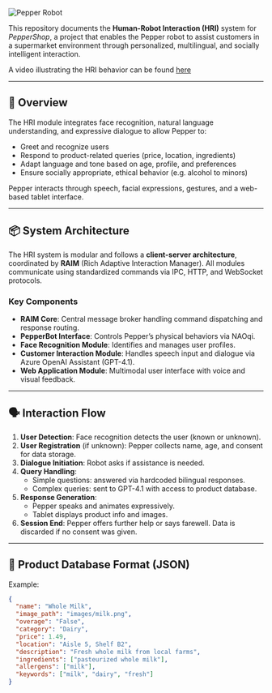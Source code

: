 ![Pepper Robot](architecture.jpg)


This repository documents the **Human-Robot Interaction (HRI)** system for _PepperShop_, a project that enables the Pepper robot to assist customers in a supermarket environment through personalized, multilingual, and socially intelligent interaction.

A video illustrating the HRI behavior can be found [here](https://drive.google.com/file/d/11VpOgS2eBcWFyFSlOjRjj2podNdbKour/view?usp=share_link)

---

## 🧠 Overview

The HRI module integrates face recognition, natural language understanding, and expressive dialogue to allow Pepper to:
- Greet and recognize users
- Respond to product-related queries (price, location, ingredients)
- Adapt language and tone based on age, profile, and preferences
- Ensure socially appropriate, ethical behavior (e.g. alcohol to minors)

Pepper interacts through speech, facial expressions, gestures, and a web-based tablet interface.

---

## 📦 System Architecture

The HRI system is modular and follows a **client-server architecture**, coordinated by **RAIM** (Rich Adaptive Interaction Manager). All modules communicate using standardized commands via IPC, HTTP, and WebSocket protocols.

### Key Components

- **RAIM Core**: Central message broker handling command dispatching and response routing.
- **PepperBot Interface**: Controls Pepper’s physical behaviors via NAOqi.
- **Face Recognition Module**: Identifies and manages user profiles.
- **Customer Interaction Module**: Handles speech input and dialogue via Azure OpenAI Assistant (GPT-4.1).
- **Web Application Module**: Multimodal user interface with voice and visual feedback.

---

## 🗣️ Interaction Flow

1. **User Detection**: Face recognition detects the user (known or unknown).
2. **User Registration** (if unknown): Pepper collects name, age, and consent for data storage.
3. **Dialogue Initiation**: Robot asks if assistance is needed.
4. **Query Handling**:
   - Simple questions: answered via hardcoded bilingual responses.
   - Complex queries: sent to GPT-4.1 with access to product database.
5. **Response Generation**:
   - Pepper speaks and animates expressively.
   - Tablet displays product info and images.
6. **Session End**: Pepper offers further help or says farewell. Data is discarded if no consent was given.

---

## 📁 Product Database Format (JSON)

Example:
```json
{
  "name": "Whole Milk",
  "image_path": "images/milk.png",
  "overage": "False",
  "category": "Dairy",
  "price": 1.49,
  "location": "Aisle 5, Shelf B2",
  "description": "Fresh whole milk from local farms",
  "ingredients": ["pasteurized whole milk"],
  "allergens": ["milk"],
  "keywords": ["milk", "dairy", "fresh"]
}
